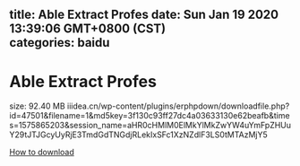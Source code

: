 
title: Able Extract Profes
date: Sun Jan 19 2020 13:39:06 GMT+0800 (CST)    
categories: baidu
---

# Able Extract Profes
size: 92.40 MB
 iiidea.cn/wp-content/plugins/erphpdown/downloadfile.php?id=47501&filename=1&md5key=3f130c93ff27dc4a03633130e62beafb&times=1575865203&session_name=aHR0cHMlM0ElMkYlMkZwYW4uYmFpZHUuY29tJTJGcyUyRjE3TmdGdTNGdjRLekIxSFc1XzNZdlF3LS0tMTAzMjY5
 

[How to download](https://bpcam.bemobtrk.com/go/2ceec3aa-1ca2-46d6-b9ff-aaa5c184517c?jno=530)